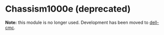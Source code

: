 # Chassism1000e (deprecated)

**Note:** this module is no longer used.  Development has been moved to [dell-cmc](https://github.com/dell-asm/dell-cmc). 